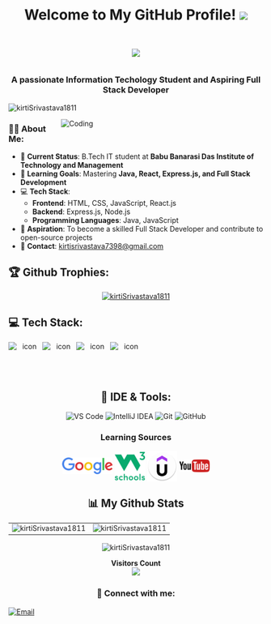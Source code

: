 # <div align="center">Welcome to My GitHub Profile! <img src="https://media.giphy.com/media/VgCDAzcKvsR6OM0uWg/giphy.gif" width="50"></div>

<h1 align="center">
<p align="center">
  <a href="https://github.com/kirtiSrivastava1811/readme-typing-svg"><img src="https://readme-typing-svg.herokuapp.com/?lines=Hi,%20I%20am%20Kirti!;I%20am%20a%20Full%20Stack%20Developer;I%20Love%20Coding%20❤;I%20Like%20to%20learn%20new%20Technologies.&font=Fira%20Code&center=true&width=440&height=45&color=61CC8C&vcenter=true&size=22"></a>
</p>

<h3 align="center">A passionate Information Techology Student and Aspiring Full Stack Developer</h3>

<p align="left"> <img src="https://komarev.com/ghpvc/?username=kirtiSrivastava1811&label=Profile%20views&color=0e75b6&style=flat" alt="kirtiSrivastava1811" /> </p>

<img align="right" alt="Coding" width="400" src="https://cdn.dribbble.com/users/2646423/screenshots/5507196/computer.gif">

### 👨‍💻 About Me:
- 🌟 **Current Status**: B.Tech IT student at **Babu Banarasi Das Institute of Technology and Management**
- 🌱 **Learning Goals**: Mastering **Java, React, Express.js, and Full Stack Development**
- 💻 **Tech Stack**:
  - **Frontend**: HTML, CSS, JavaScript, React.js
  - **Backend**: Express.js, Node.js
  - **Programming Languages**: Java, JavaScript
- 🚀 **Aspiration**: To become a skilled Full Stack Developer and contribute to open-source projects
- 📧 **Contact**: [kirtisrivastava7398@gmail.com](mailto:kirtisrivastava7398@gmail.com)

## 🏆 Github Trophies:
<div align="center">
<a href="https://github.com/ryo-ma/github-profile-trophy"><img src="https://github-profile-trophy.vercel.app/?username=kirtiSrivastava1811&row=1&column=-1&theme=gruvbox" alt="kirtiSrivastava1811" /></a>
</div>

## 💻 Tech Stack:
<div align="center">
<div style="display: flex; align-items: flex-start;">
<img src="https://techstack-generator.vercel.app/java-icon.svg" alt="icon" width="67" height="67" />
<img src="https://techstack-generator.vercel.app/js-icon.svg" alt="icon" width="67" height="67" />
<img src="https://techstack-generator.vercel.app/react-icon.svg" alt="icon" width="67" height="67" />
<img src="https://techstack-generator.vercel.app/github-icon.svg" alt="icon" width="67" height="67" />
</div>

## 📝 IDE & Tools:
![VS Code](https://img.shields.io/badge/Visual%20Studio%20Code-%23007ACC.svg?style=for-the-badge&logo=visual-studio-code&logoColor=white)
![IntelliJ IDEA](https://img.shields.io/badge/IntelliJIDEA-000000.svg?style=for-the-badge&logo=intellij-idea&logoColor=white)
![Git](https://img.shields.io/badge/git-%23F05033.svg?style=for-the-badge&logo=git&logoColor=white)
![GitHub](https://img.shields.io/badge/github-%23121011.svg?style=for-the-badge&logo=github&logoColor=white)

### Learning Sources
<div align="center">
<img align="center" alt="Google" width="100px" src="https://github.com/03prashantpk/03prashantpk/blob/main/assets/google-2015-google-new-google-icon.svg" />
<img align="center" alt="W3school" width="60px" src="https://github.com/03prashantpk/03prashantpk/blob/main/assets/w3school.png" />
<img align="center" alt="Udemy" width="60px" src="https://github.com/03prashantpk/03prashantpk/blob/main/assets/udemy.webp" />
<img align="center" alt="YouTube" width="60px" src="https://github.com/03prashantpk/03prashantpk/blob/main/assets/youtube.webp" />
</div>

<h2 align="center">📊 My Github Stats</h2>
<p align="center">
<table align="center">
<tr>
<td><img src="https://github-readme-stats.vercel.app/api?username=kirtiSrivastava1811&show_icons=true&locale=en&theme=tokyonight" alt="kirtiSrivastava1811" /></td>
<td><img src="https://github-readme-stats.vercel.app/api/top-langs?username=kirtiSrivastava1811&show_icons=true&locale=en&layout=compact&theme=tokyonight" alt="kirtiSrivastava1811" /></td>
</tr>
</table>

<p align="center">
<img align="center" src="https://github-readme-streak-stats.herokuapp.com/?user=kirtiSrivastava1811&theme=tokyonight" alt="kirtiSrivastava1811" />
</p>

<p align="center"> 
  <b>Visitors Count</b><br>
  <img src="https://profile-counter.glitch.me/kirtiSrivastava1811/count.svg" />
</p>

### 🤝 Connect with me:
<p align="left">
<a href="mailto:kirtisrivastava7398@gmail.com"><img align="center" src="https://img.shields.io/badge/Gmail-D14836?style=for-the-badge&logo=gmail&logoColor=white" alt="Email" /></a>
</p>

